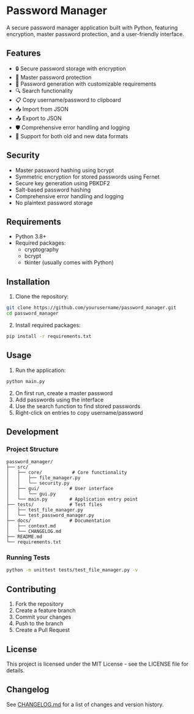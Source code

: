 # Password Manager

A secure password manager application built with Python, featuring encryption, master password protection, and a user-friendly interface.

## Features

- 🔒 Secure password storage with encryption
- 🔑 Master password protection
- 📝 Password generation with customizable requirements
- 🔍 Search functionality
- 📋 Copy username/password to clipboard
- 📥 Import from JSON
- 📤 Export to JSON
- 🛡️ Comprehensive error handling and logging
- 🔄 Support for both old and new data formats

## Security

- Master password hashing using bcrypt
- Symmetric encryption for stored passwords using Fernet
- Secure key generation using PBKDF2
- Salt-based password hashing
- Comprehensive error handling and logging
- No plaintext password storage

## Requirements

- Python 3.8+
- Required packages:
  - cryptography
  - bcrypt
  - tkinter (usually comes with Python)

## Installation

1. Clone the repository:
```bash
git clone https://github.com/yourusername/password_manager.git
cd password_manager
```

2. Install required packages:
```bash
pip install -r requirements.txt
```

## Usage

1. Run the application:
```bash
python main.py
```

2. On first run, create a master password
3. Add passwords using the interface
4. Use the search function to find stored passwords
5. Right-click on entries to copy username/password

## Development

### Project Structure
```
password_manager/
├── src/
│   ├── core/           # Core functionality
│   │   ├── file_manager.py
│   │   └── security.py
│   ├── gui/           # User interface
│   │   └── gui.py
│   └── main.py        # Application entry point
├── tests/             # Test files
│   ├── test_file_manager.py
│   └── test_password_manager.py
├── docs/              # Documentation
│   ├── context.md
│   └── CHANGELOG.md
├── README.md
└── requirements.txt
```

### Running Tests
```bash
python -m unittest tests/test_file_manager.py -v
```

## Contributing

1. Fork the repository
2. Create a feature branch
3. Commit your changes
4. Push to the branch
5. Create a Pull Request

## License

This project is licensed under the MIT License - see the LICENSE file for details.

## Changelog

See [CHANGELOG.md](CHANGELOG.md) for a list of changes and version history.
